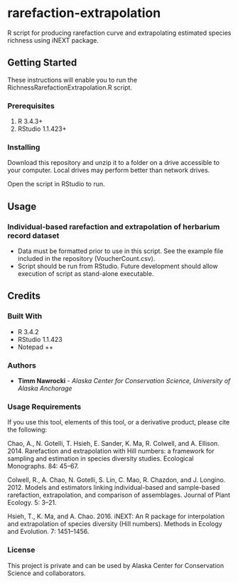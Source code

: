 # rarefaction-extrapolation

R script for producing rarefaction curve and extrapolating estimated species richness using iNEXT package.

## Getting Started

These instructions will enable you to run the RichnessRarefactionExtrapolation.R script.

### Prerequisites
1. R 3.4.3+
2. RStudio 1.1.423+

### Installing

Download this repository and unzip it to a folder on a drive accessible to your computer. Local drives may perform better than network drives.

Open the script in RStudio to run.

## Usage

### Individual-based rarefaction and extrapolation of herbarium record dataset
* Data must be formatted prior to use in this script. See the example file included in the repository (VoucherCount.csv).
* Script should be run from RStudio. Future development should allow execution of script as stand-alone executable.

## Credits

### Built With
* R 3.4.2
* RStudio 1.1.423
* Notepad ++

### Authors

* **Timm Nawrocki** - *Alaska Center for Conservation Science, University of Alaska Anchorage*

### Usage Requirements

If you use this tool, elements of this tool, or a derivative product, please cite the following:

Chao, A., N. Gotelli, T. Hsieh, E. Sander, K. Ma, R. Colwell, and A. Ellison. 2014. Rarefaction and extrapolation with Hill numbers: a framework for sampling and estimation in species diversity studies. Ecological Monographs. 84: 45–67.

Colwell, R., A. Chao, N. Gotelli, S. Lin, C. Mao, R. Chazdon, and J. Longino. 2012. Models and estimators linking individual-based and sample-based rarefaction, extrapolation, and comparison of assemblages. Journal of Plant Ecology. 5: 3–21.

Hsieh, T., K. Ma, and A. Chao. 2016. iNEXT: An R package for interpolation and extrapolation of species diversity (Hill numbers). Methods in Ecology and Evolution. 7: 1451–1456.

### License

This project is private and can be used by Alaska Center for Conservation Science and collaborators.
